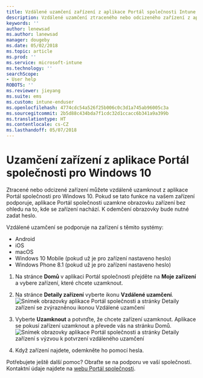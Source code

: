 ```yaml
---
title: Vzdálené uzamčení zařízení z aplikace Portál společnosti Intune
description: Vzdálené uzamčení ztraceného nebo odcizeného zařízení z aplikace Portál společnosti Intune pro Windows 10
keywords: ''
author: lenewsad
ms.author: lanewsad
manager: dougeby
ms.date: 05/02/2018
ms.topic: article
ms.prod: ''
ms.service: microsoft-intune
ms.technology: ''
searchScope:
- User help
ROBOTS: ''
ms.reviewer: jieyang
ms.suite: ems
ms.custom: intune-enduser
ms.openlocfilehash: 4774cdc54a526f25b006c0c3d1a745ab96005c3a
ms.sourcegitcommit: 2b5d88c434bda7f1cdc32d1ccacc6b341a9a399b
ms.translationtype: HT
ms.contentlocale: cs-CZ
ms.lasthandoff: 05/07/2018
---
```

# <a name="lock-your-device-from-company-portal-app-for-windows-10"></a>Uzamčení zařízení z aplikace Portál společnosti pro Windows 10

Ztracené nebo odcizené zařízení můžete vzdáleně uzamknout z aplikace Portál společnosti pro Windows 10. Pokud se tato funkce na vašem zařízení podporuje, aplikace Portál společnosti uzamkne obrazovku zařízení bez ohledu na to, kde se zařízení nachází. K odemčení obrazovky bude nutné zadat heslo.

Vzdálené uzamčení se podporuje na zařízení s těmito systémy:

* Android
* iOS
* macOS
* Windows 10 Mobile (pokud už je pro zařízení nastaveno heslo)
* Windows Phone 8.1 (pokud už je pro zařízení nastaveno heslo)

1. Na stránce **Domů** v aplikaci Portál společnosti přejděte na **Moje zařízení** a vybere zařízení, které chcete uzamknout.

2. Na stránce **Detaily zařízení** vyberte ikonu **Vzdálené uzamčení**.  
   ![Snímek obrazovky aplikace Portál společnosti a stránky Detaily zařízení se zvýrazněnou ikonou Vzdálené uzamčení](./media/1804_remote_lock_Windows_CPapp_05.png)   
3. Vyberte **Uzamknout** a potvrďte, že chcete zařízení uzamknout. Aplikace se pokusí zařízení uzamknout a převede vás na stránku Domů. 
   ![Snímek obrazovky aplikace Portál společnosti a stránky Detaily zařízení s výzvou k potvrzení vzdáleného uzamčení](./media/1804_remote_lock_Windows_CPapp_06.png)  
4. Když zařízení najdete, odemkněte ho pomocí hesla.  

Potřebujete ještě další pomoc? Obraťte se na podporu ve vaší společnosti. Kontaktní údaje najdete na [webu Portál společnosti](https://portal.manage.microsoft.com#HelpDeskDialog).
